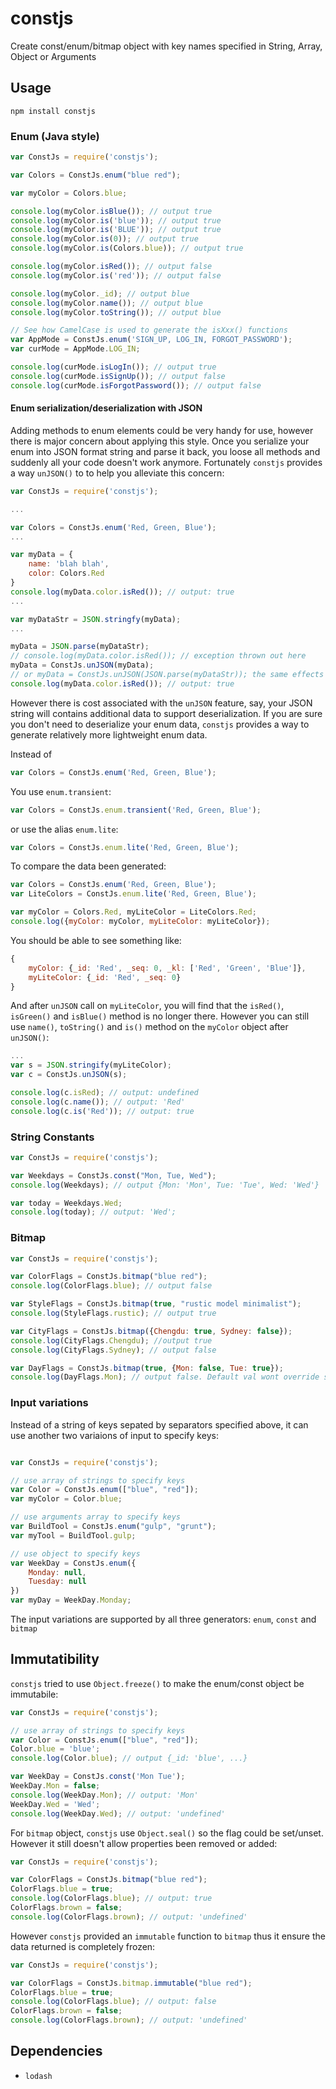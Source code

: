 constjs
========

Create const/enum/bitmap object with key names specified in String, Array, Object or Arguments

## Usage


`npm install constjs`


### Enum (Java style)

```javascript
var ConstJs = require('constjs');

var Colors = ConstJs.enum("blue red");

var myColor = Colors.blue;

console.log(myColor.isBlue()); // output true
console.log(myColor.is('blue')); // output true
console.log(myColor.is('BLUE')); // output true
console.log(myColor.is(0)); // output true
console.log(myColor.is(Colors.blue)); // output true

console.log(myColor.isRed()); // output false
console.log(myColor.is('red')); // output false

console.log(myColor._id); // output blue
console.log(myColor.name()); // output blue
console.log(myColor.toString()); // output blue

// See how CamelCase is used to generate the isXxx() functions
var AppMode = ConstJs.enum('SIGN_UP, LOG_IN, FORGOT_PASSWORD');
var curMode = AppMode.LOG_IN;

console.log(curMode.isLogIn()); // output true
console.log(curMode.isSignUp()); // output false
console.log(curMode.isForgotPassword()); // output false
```

#### Enum serialization/deserialization with JSON

Adding methods to enum elements could be very handy for use, however there is major concern about applying this style. Once you serialize your enum into JSON format string and parse it back, you loose all methods and suddenly all your code doesn't work anymore. Fortunately `constjs` provides a way `unJSON()` to to help you alleviate this concern:

```javascript
var ConstJs = require('constjs');

...

var Colors = ConstJs.enum('Red, Green, Blue');
...

var myData = {
    name: 'blah blah',
    color: Colors.Red
}
console.log(myData.color.isRed()); // output: true
...

var myDataStr = JSON.stringfy(myData);
...

myData = JSON.parse(myDataStr);
// console.log(myData.color.isRed()); // exception thrown out here
myData = ConstJs.unJSON(myData); 
// or myData = ConstJs.unJSON(JSON.parse(myDataStr)); the same effects
console.log(myData.color.isRed()); // output: true

```

However there is cost associated with the `unJSON` feature, say, your JSON string will contains additional data to support deserialization. If you are sure you don't need to deserialize your enum data, `constjs` provides a way to generate relatively more lightweight enum data.

Instead of 

```javascript
var Colors = ConstJs.enum('Red, Green, Blue');
```

You use `enum.transient`:

```javascript
var Colors = ConstJs.enum.transient('Red, Green, Blue');
```

or use the alias `enum.lite`:

```javascript
var Colors = ConstJs.enum.lite('Red, Green, Blue');
```

To compare the data been generated:

```javascript
var Colors = ConstJs.enum('Red, Green, Blue');
var LiteColors = ConstJs.enum.lite('Red, Green, Blue');

var myColor = Colors.Red, myLiteColor = LiteColors.Red;
console.log({myColor: myColor, myLiteColor: myLiteColor});
```

You should be able to see something like:

```javascript
{
    myColor: {_id: 'Red', _seq: 0, _kl: ['Red', 'Green', 'Blue']},
    myLiteColor: {_id: 'Red', _seq: 0}
}
```

And after `unJSON` call on `myLiteColor`, you will find that the `isRed()`, `isGreen()` and `isBlue()` method is no longer there. However you can still use `name()`, `toString()` and `is()` method on the `myColor` object after `unJSON()`:

```javascript
...
var s = JSON.stringify(myLiteColor);
var c = ConstJs.unJSON(s);

console.log(c.isRed); // output: undefined
console.log(c.name()); // output: 'Red'
console.log(c.is('Red')); // output: true
``` 

### String Constants

```javascript
var ConstJs = require('constjs');

var Weekdays = ConstJs.const("Mon, Tue, Wed");
console.log(Weekdays); // output {Mon: 'Mon', Tue: 'Tue', Wed: 'Wed'}

var today = Weekdays.Wed;
console.log(today); // output: 'Wed';
```

### Bitmap

```javascript
var ConstJs = require('constjs');

var ColorFlags = ConstJs.bitmap("blue red");
console.log(ColorFlags.blue); // output false

var StyleFlags = ConstJs.bitmap(true, "rustic model minimalist");
console.log(StyleFlags.rustic); // output true

var CityFlags = ConstJs.bitmap({Chengdu: true, Sydney: false});
console.log(CityFlags.Chengdu); //output true
console.log(CityFlags.Sydney); // output false

var DayFlags = ConstJs.bitmap(true, {Mon: false, Tue: true});
console.log(DayFlags.Mon); // output false. Default val wont override specified val if the type is boolean 
```


### Input variations

Instead of a string of keys sepated by separators specified above, it can use another two variaions of input to specify keys:

```javascript

var ConstJs = require('constjs');

// use array of strings to specify keys
var Color = ConstJs.enum(["blue", "red"]);
var myColor = Color.blue;

// use arguments array to specify keys
var BuildTool = ConstJs.enum("gulp", "grunt");
var myTool = BuildTool.gulp;

// use object to specify keys
var WeekDay = ConstJs.enum({
    Monday: null,
    Tuesday: null
})
var myDay = WeekDay.Monday;
```

The input variations are supported by all three generators: `enum`, `const` and `bitmap`


## Immutatibility

`constjs` tried to use `Object.freeze()` to make the enum/const object be immutabile:

```javascript
var ConstJs = require('constjs');

// use array of strings to specify keys
var Color = ConstJs.enum(["blue", "red"]);
Color.blue = 'blue';
console.log(Color.blue); // output {_id: 'blue', ...}

var WeekDay = ConstJs.const('Mon Tue');
WeekDay.Mon = false;
console.log(WeekDay.Mon); // output: 'Mon'
WeekDay.Wed = 'Wed';
console.log(WeekDay.Wed); // output: 'undefined'
```

For `bitmap` object, `constjs` use `Object.seal()` so the flag could be set/unset. However it still doesn't allow properties been removed or added:

```javascript
var ConstJs = require('constjs');

var ColorFlags = ConstJs.bitmap("blue red");
ColorFlags.blue = true;
console.log(ColorFlags.blue); // output: true
ColorFlags.brown = false;
console.log(ColorFlags.brown); // output: 'undefined'
```

However `constjs` provided an `immutable` function to `bitmap` thus it ensure the data returned is completely frozen:

```javascript
var ConstJs = require('constjs');

var ColorFlags = ConstJs.bitmap.immutable("blue red");
ColorFlags.blue = true;
console.log(ColorFlags.blue); // output: false
ColorFlags.brown = false;
console.log(ColorFlags.brown); // output: 'undefined'
```



Dependencies
--------------

* `lodash`